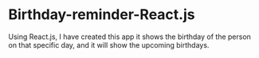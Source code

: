 # Birthday-reminder-React.js
Using React.js, I have created this app it shows the birthday of the person on that specific day, and it will show the upcoming birthdays.
